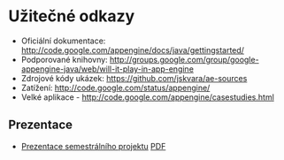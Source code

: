 # Užitečné odkazy #

  * Oficiální dokumentace: http://code.google.com/appengine/docs/java/gettingstarted/
  * Podporované knihovny: http://groups.google.com/group/google-appengine-java/web/will-it-play-in-app-engine
  * Zdrojové kódy ukázek: https://github.com/jskvara/ae-sources
  * Zatížení: http://code.google.com/status/appengine/
  * Velké aplikace -  http://code.google.com/appengine/casestudies.html

## Prezentace ##
  * [Prezentace semestrálního projektu](https://docs.google.com/present/view?id=dgq28x3q_105c4p9f8k3) [PDF](http://code.google.com/p/ae-cms/downloads/detail?name=Semstralni-projekt.pdf)